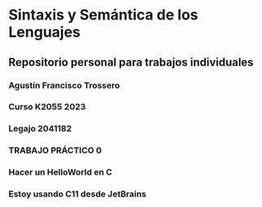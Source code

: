 # Sintaxis y Semántica de los Lenguajes
## Repositorio personal para trabajos individuales
### Agustín Francisco Trossero
### Curso K2055 2023
### Legajo 2041182
### TRABAJO PRÁCTICO 0
### Hacer un HelloWorld en C
### Estoy usando C11 desde JetBrains
